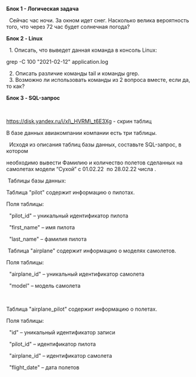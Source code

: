 **Блок 1 \- Логическая задача**

  Сейчас час ночи. За окном идет снег. Насколько велика вероятность того, что через 72 час будет солнечная погода? 

**Блок 2 \- Linux**

  1\. Описать, что выведет данная команда в консоль Linux:

grep \-C 100 "2021-02-12" application.log

  2\. Описать различие команды tail и команды grep.   
  3\. Возможно ли использовать команды из 2 вопроса вместе, если да, то как?

**Блок 3 \- SQL-запрос**

  

https://disk.yandex.ru/i/xI\_HVRM\_t6E3Xg \- скрин таблиц 

В базе данных авиакомпании компании есть три таблицы. 

  Исходя из описания таблиц базы данных, составьте SQL-запрос, в котором 

необходимо вывести Фамилию и количество полетов сделанных на самолетах модели “Cухой” с 01.02.22  по 28.02.22 числа .

 Таблицы базы данных:

Таблица "pilot" содержит информацию о пилотах.

Поля таблицы:

  "pilot\_id" – уникальный идентификатор пилота

  "first\_name" – имя пилота

  "last\_name" – фамилия пилота

 Таблица "airplane" содержит информацию о моделях самолетов.

Поля таблицы:

  "airplane\_id" – уникальный идентификатор самолета

  "model" – модель самолета

 

Таблица "airplane\_pilot" содержит информацию о полетах.

Поля таблицы:

  "id" – уникальный идентификатор записи

  "pilot\_id" – идентификатор пилота

  "airplane\_id" – идентификатор самолета

  "flight\_date" – дата полетов

